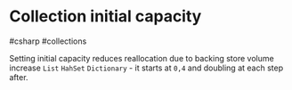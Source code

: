# Collection initial capacity
#csharp #collections

Setting initial capacity reduces reallocation due to backing store volume increase `List` `HahSet` `Dictionary` - it starts at `0,4` and doubling at each step after.